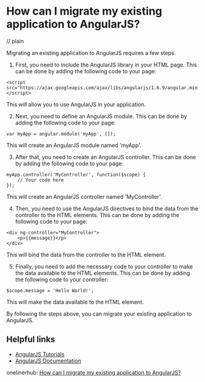 # How can I migrate my existing application to AngularJS?
// plain

Migrating an existing application to AngularJS requires a few steps.

1. First, you need to include the AngularJS library in your HTML page. This can be done by adding the following code to your page:
```
<script src="https://ajax.googleapis.com/ajax/libs/angularjs/1.6.9/angular.min.js"></script>
```
This will allow you to use AngularJS in your application.

2. Next, you need to define an AngularJS module. This can be done by adding the following code to your page:
```
var myApp = angular.module('myApp', []);
```
This will create an AngularJS module named 'myApp'.

3. After that, you need to create an AngularJS controller. This can be done by adding the following code to your page:
```
myApp.controller('MyController', function($scope) {
    // Your code here
});
```
This will create an AngularJS controller named 'MyController'.

4. Then, you need to use the AngularJS directives to bind the data from the controller to the HTML elements. This can be done by adding the following code to your page:
```
<div ng-controller="MyController">
    <p>{{message}}</p>
</div>
```
This will bind the data from the controller to the HTML element.

5. Finally, you need to add the necessary code to your controller to make the data available to the HTML elements. This can be done by adding the following code to your controller:
```
$scope.message = 'Hello World!';
```
This will make the data available to the HTML element.

By following the steps above, you can migrate your existing application to AngularJS.

## Helpful links
- [AngularJS Tutorials](https://www.tutorialspoint.com/angularjs/)
- [AngularJS Documentation](https://angularjs.org/)

onelinerhub: [How can I migrate my existing application to AngularJS?](https://onelinerhub.com/angularjs/how-can-i-migrate-my-existing-application-to-angularjs)